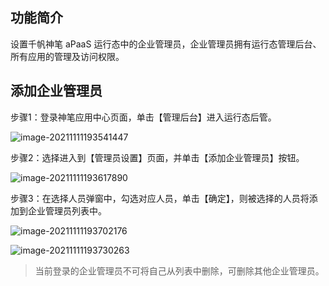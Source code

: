## 功能简介

设置千帆神笔 aPaaS 运行态中的企业管理员，企业管理员拥有运行态管理后台、所有应用的管理及访问权限。

## **添加企业管理员**

步骤1：登录神笔应用中心页面，单击【管理后台】进入运行态后管。

![image-20211111193541447](https://qcloudimg.tencent-cloud.cn/raw/66c9f1d326a52bbbccaf21e746a07e4c.png)

  步骤2：选择进入到【管理员设置】页面，并单击【添加企业管理员】按钮。

![image-20211111193617890](https://qcloudimg.tencent-cloud.cn/raw/abfbfd09e505bce4a493eebd58f1fcf7.png)

步骤3：在选择人员弹窗中，勾选对应人员，单击【确定】，则被选择的人员将添加到企业管理员列表中。

![image-20211111193702176](https://qcloudimg.tencent-cloud.cn/raw/119e3cf365343808798ddeb9d4f0c798.png)


![image-20211111193730263](https://qcloudimg.tencent-cloud.cn/raw/b963d9e3cef82aa347a7aec8a767e11b.png)        

>当前登录的企业管理员不可将自己从列表中删除，可删除其他企业管理员。

